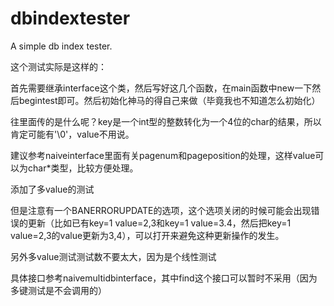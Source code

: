 ﻿# dbindextester
A simple db index tester.

这个测试实际是这样的：

首先需要继承interface这个类，然后写好这几个函数，在main函数中new一下然后begintest即可。然后初始化神马的得自己来做（毕竟我也不知道怎么初始化）

往里面传的是什么呢？key是一个int型的整数转化为一个4位的char的结果，所以肯定可能有'\0'，value不用说。

建议参考naiveinterface里面有关pagenum和pageposition的处理，这样value可以为char*类型，比较方便处理。

添加了多value的测试

但是注意有一个BANERRORUPDATE的选项，这个选项关闭的时候可能会出现错误的更新（比如已有key=1 value=2,3和key=1 value=3.4，然后把key=1 value=2,3的value更新为3,4），可以打开来避免这种更新操作的发生。

另外多value测试测试数不要太大，因为是个线性测试

具体接口参考naivemultidbinterface，其中find这个接口可以暂时不采用（因为多键测试是不会调用的）